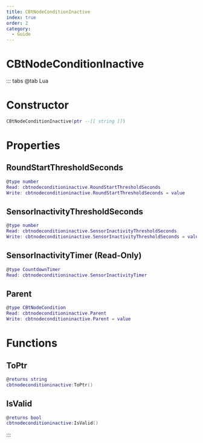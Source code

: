 ```yaml
---
title: CBtNodeConditionInactive
index: true
order: 2
category:
  - Guide
---
```


# CBtNodeConditionInactive

::: tabs
@tab Lua
# Constructor
```lua
CBtNodeConditionInactive(ptr --[[ string ]])
```
# Properties
## RoundStartThresholdSeconds 
```lua
@type number
Read: cbtnodeconditioninactive.RoundStartThresholdSeconds
Write: cbtnodeconditioninactive.RoundStartThresholdSeconds = value
```
## SensorInactivityThresholdSeconds 
```lua
@type number
Read: cbtnodeconditioninactive.SensorInactivityThresholdSeconds
Write: cbtnodeconditioninactive.SensorInactivityThresholdSeconds = value
```
## SensorInactivityTimer (Read-Only)
```lua
@type CountdownTimer
Read: cbtnodeconditioninactive.SensorInactivityTimer
```
## Parent 
```lua
@type CBtNodeCondition
Read: cbtnodeconditioninactive.Parent
Write: cbtnodeconditioninactive.Parent = value
```
# Functions
## ToPtr
```lua
@returns string
cbtnodeconditioninactive:ToPtr()
```
## IsValid
```lua
@returns bool
cbtnodeconditioninactive:IsValid()
```

:::